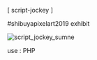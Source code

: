 [ script-jockey ]

#shibuyapixelart2019 exhibit

![script_jockey_sumne](https://user-images.githubusercontent.com/49221624/58001450-72fa1600-7b16-11e9-9ad1-18eddf16dab3.png)


use : PHP
